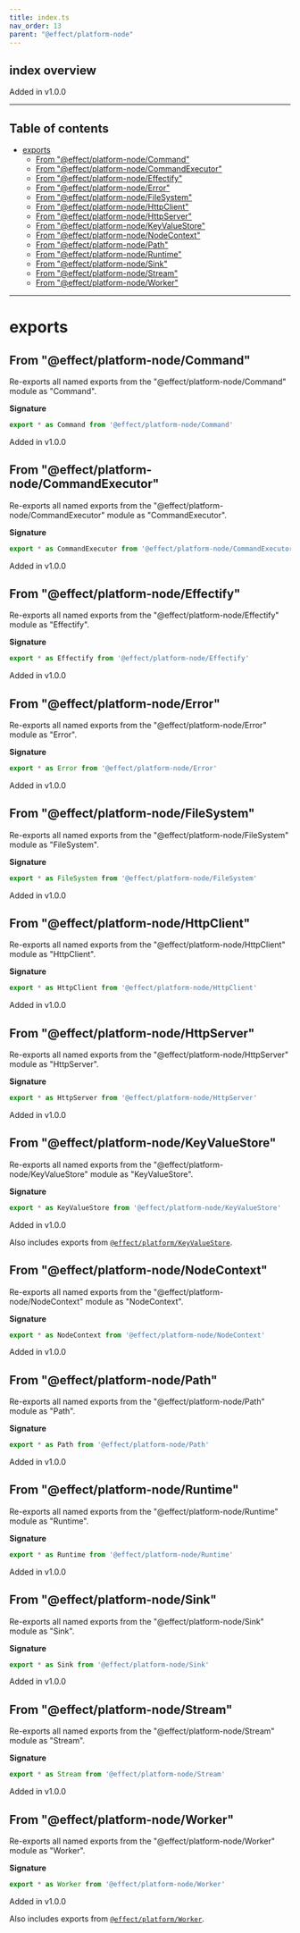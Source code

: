 ```yaml
---
title: index.ts
nav_order: 13
parent: "@effect/platform-node"
---
```


## index overview

Added in v1.0.0

---

<h2 class="text-delta">Table of contents</h2>

- [exports](#exports)
  - [From "@effect/platform-node/Command"](#from-effectplatform-nodecommand)
  - [From "@effect/platform-node/CommandExecutor"](#from-effectplatform-nodecommandexecutor)
  - [From "@effect/platform-node/Effectify"](#from-effectplatform-nodeeffectify)
  - [From "@effect/platform-node/Error"](#from-effectplatform-nodeerror)
  - [From "@effect/platform-node/FileSystem"](#from-effectplatform-nodefilesystem)
  - [From "@effect/platform-node/HttpClient"](#from-effectplatform-nodehttpclient)
  - [From "@effect/platform-node/HttpServer"](#from-effectplatform-nodehttpserver)
  - [From "@effect/platform-node/KeyValueStore"](#from-effectplatform-nodekeyvaluestore)
  - [From "@effect/platform-node/NodeContext"](#from-effectplatform-nodenodecontext)
  - [From "@effect/platform-node/Path"](#from-effectplatform-nodepath)
  - [From "@effect/platform-node/Runtime"](#from-effectplatform-noderuntime)
  - [From "@effect/platform-node/Sink"](#from-effectplatform-nodesink)
  - [From "@effect/platform-node/Stream"](#from-effectplatform-nodestream)
  - [From "@effect/platform-node/Worker"](#from-effectplatform-nodeworker)

---

# exports

## From "@effect/platform-node/Command"

Re-exports all named exports from the "@effect/platform-node/Command" module as "Command".

**Signature**

```ts
export * as Command from '@effect/platform-node/Command'
```

Added in v1.0.0

## From "@effect/platform-node/CommandExecutor"

Re-exports all named exports from the "@effect/platform-node/CommandExecutor" module as "CommandExecutor".

**Signature**

```ts
export * as CommandExecutor from '@effect/platform-node/CommandExecutor'
```

Added in v1.0.0

## From "@effect/platform-node/Effectify"

Re-exports all named exports from the "@effect/platform-node/Effectify" module as "Effectify".

**Signature**

```ts
export * as Effectify from '@effect/platform-node/Effectify'
```

Added in v1.0.0

## From "@effect/platform-node/Error"

Re-exports all named exports from the "@effect/platform-node/Error" module as "Error".

**Signature**

```ts
export * as Error from '@effect/platform-node/Error'
```

Added in v1.0.0

## From "@effect/platform-node/FileSystem"

Re-exports all named exports from the "@effect/platform-node/FileSystem" module as "FileSystem".

**Signature**

```ts
export * as FileSystem from '@effect/platform-node/FileSystem'
```

Added in v1.0.0

## From "@effect/platform-node/HttpClient"

Re-exports all named exports from the "@effect/platform-node/HttpClient" module as "HttpClient".

**Signature**

```ts
export * as HttpClient from '@effect/platform-node/HttpClient'
```

Added in v1.0.0

## From "@effect/platform-node/HttpServer"

Re-exports all named exports from the "@effect/platform-node/HttpServer" module as "HttpServer".

**Signature**

```ts
export * as HttpServer from '@effect/platform-node/HttpServer'
```

Added in v1.0.0

## From "@effect/platform-node/KeyValueStore"

Re-exports all named exports from the "@effect/platform-node/KeyValueStore" module as "KeyValueStore".

**Signature**

```ts
export * as KeyValueStore from '@effect/platform-node/KeyValueStore'
```

Added in v1.0.0

Also includes exports from [`@effect/platform/KeyValueStore`](https://effect-ts.github.io/platform/platform/KeyValueStore.ts.html).

## From "@effect/platform-node/NodeContext"

Re-exports all named exports from the "@effect/platform-node/NodeContext" module as "NodeContext".

**Signature**

```ts
export * as NodeContext from '@effect/platform-node/NodeContext'
```

Added in v1.0.0

## From "@effect/platform-node/Path"

Re-exports all named exports from the "@effect/platform-node/Path" module as "Path".

**Signature**

```ts
export * as Path from '@effect/platform-node/Path'
```

Added in v1.0.0

## From "@effect/platform-node/Runtime"

Re-exports all named exports from the "@effect/platform-node/Runtime" module as "Runtime".

**Signature**

```ts
export * as Runtime from '@effect/platform-node/Runtime'
```

Added in v1.0.0

## From "@effect/platform-node/Sink"

Re-exports all named exports from the "@effect/platform-node/Sink" module as "Sink".

**Signature**

```ts
export * as Sink from '@effect/platform-node/Sink'
```

Added in v1.0.0

## From "@effect/platform-node/Stream"

Re-exports all named exports from the "@effect/platform-node/Stream" module as "Stream".

**Signature**

```ts
export * as Stream from '@effect/platform-node/Stream'
```

Added in v1.0.0

## From "@effect/platform-node/Worker"

Re-exports all named exports from the "@effect/platform-node/Worker" module as "Worker".

**Signature**

```ts
export * as Worker from '@effect/platform-node/Worker'
```

Added in v1.0.0

Also includes exports from [`@effect/platform/Worker`](https://effect-ts.github.io/platform/platform/Worker.ts.html).
